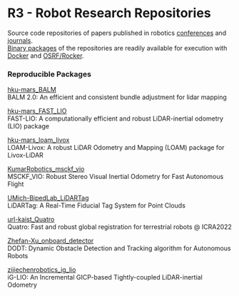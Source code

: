 # R3 - Robot Research Repositories

Source code repositories of papers published in robotics [conferences](https://www.ieee-ras.org/conferences-workshops) 
and [journals](https://www.ieee-ras.org/publications).<br />
[Binary packages](https://docs.github.com/es/packages/working-with-a-github-packages-registry/working-with-the-container-registry) 
of the repositories are readily available for execution with [Docker](https://docs.docker.com/engine/install/ubuntu/) 
and [OSRF/Rocker](https://github.com/osrf/rocker).

### Reproducible Packages

[hku-mars_BALM](https://github.com/RobotResearchRepos/hku-mars_BALM/pkgs/container/hku-mars_balm)<br />
BALM 2.0: An efficient and consistent bundle adjustment for lidar mapping

[hku-mars_FAST_LIO](https://github.com/orgs/RobotResearchRepos/packages/container/package/hku-mars_fast_lio)<br />
FAST-LIO: A computationally efficient and robust LiDAR-inertial odometry (LIO) package

[hku-mars_loam_livox](https://github.com/RobotResearchRepos/hku-mars_loam_livox/pkgs/container/hku-mars_loam_livox)<br />
LOAM-Livox: A robust LiDAR Odometry and Mapping (LOAM) package for Livox-LiDAR

[KumarRobotics_msckf_vio](https://github.com/RobotResearchRepos/KumarRobotics_msckf_vio/pkgs/container/kumarrobotics_msckf_vio)<br />
MSCKF_VIO: Robust Stereo Visual Inertial Odometry for Fast Autonomous Flight

[UMich-BipedLab_LiDARTag](https://github.com/RobotResearchRepos/UMich-BipedLab_LiDARTag/pkgs/container/umich-bipedlab_lidartag)<br />
LiDARTag: A Real-Time Fiducial Tag System for Point Clouds

[url-kaist_Quatro](https://github.com/RobotResearchRepos/url-kaist_Quatro/pkgs/container/url-kaist_quatro)<br />
Quatro: Fast and robust global registration for terrestrial robots @ ICRA2022

[Zhefan-Xu_onboard_detector](https://github.com/RobotResearchRepos/Zhefan-Xu_onboard_detector/pkgs/container/zhefan-xu_onboard_detector)<br />
DODT: Dynamic Obstacle Detection and Tracking algorithm for Autonomous Robots

[zijiechenrobotics_ig_lio](https://github.com/RobotResearchRepos/zijiechenrobotics_ig_lio/pkgs/container/zijiechenrobotics_ig_lio)<br />
iG-LIO: An Incremental GICP-based Tightly-coupled LiDAR-inertial Odometry
